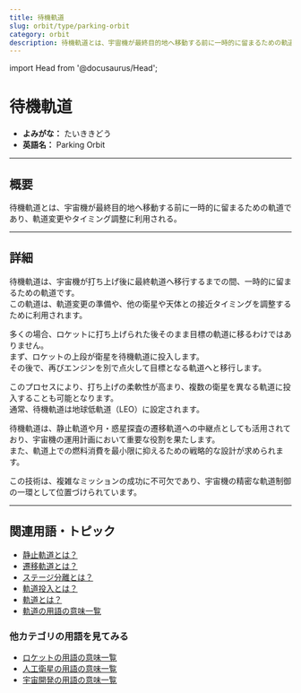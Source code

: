 ```yaml
---
title: 待機軌道
slug: orbit/type/parking-orbit
category: orbit
description: 待機軌道とは、宇宙機が最終目的地へ移動する前に一時的に留まるための軌道であり、軌道変更やタイミング調整に利用される。
---
```


import Head from '@docusaurus/Head';

<Head>
  <script type="application/ld+json">
    {`{
      "@context": "https://schema.org",
      "@type": "DefinedTerm",
      "name": "待機軌道",
      "inDefinedTermSet": "https://www.space-portal.org",
      "termCode": "orbit/type/parking-orbit",
      "description": "待機軌道とは、宇宙機が最終目的地へ移動する前に一時的に留まるための軌道であり、軌道変更やタイミング調整に利用される。",
      "url": "https://www.space-portal.org/docs/orbit/type/parking-orbit"
    }`}
  </script>
</Head>

# 待機軌道

- **よみがな：** たいききどう  
- **英語名：** Parking Orbit  

---

## 概要

待機軌道とは、宇宙機が最終目的地へ移動する前に一時的に留まるための軌道であり、軌道変更やタイミング調整に利用される。

---

## 詳細

待機軌道は、宇宙機が打ち上げ後に最終軌道へ移行するまでの間、一時的に留まるための軌道です。  
この軌道は、軌道変更の準備や、他の衛星や天体との接近タイミングを調整するために利用されます。  

多くの場合、ロケットに打ち上げられた後そのまま目標の軌道に移るわけではありません。  
まず、ロケットの上段が衛星を待機軌道に投入します。  
その後で、再びエンジンを別で点火して目標となる軌道へと移行します。  

このプロセスにより、打ち上げの柔軟性が高まり、複数の衛星を異なる軌道に投入することも可能となります。  
通常、待機軌道は地球低軌道（LEO）に設定されます。  

待機軌道は、静止軌道や月・惑星探査の遷移軌道への中継点としても活用されており、宇宙機の運用計画において重要な役割を果たします。  
また、軌道上での燃料消費を最小限に抑えるための戦略的な設計が求められます。  

この技術は、複雑なミッションの成功に不可欠であり、宇宙機の精密な軌道制御の一環として位置づけられています。

---

## 関連用語・トピック

- [静止軌道とは？](/orbit/type/geostationary-orbit)  
- [遷移軌道とは？](/orbit/type/transfer-orbit)  
- [ステージ分離とは？](/rocket/system/staging)   
- [軌道投入とは？](/orbit/operation/orbital-insertion)
- [軌道とは？](/orbit/orbit)
- [軌道の用語の意味一覧](/category/orbit)

### 他カテゴリの用語を見てみる
- [ロケットの用語の意味一覧](/category/rocket)
- [人工衛星の用語の意味一覧](/category/satellite)
- [宇宙開発の用語の意味一覧](/category/glossary)
